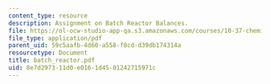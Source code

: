 ```yaml
---
content_type: resource
description: Assignment on Batch Reactor Balances.
file: https://ol-ocw-studio-app-qa.s3.amazonaws.com/courses/10-37-chemical-and-biological-reaction-engineering-spring-2007/8e7d297311d0e0161d4501242715971c_batch_reactor.pdf
file_type: application/pdf
parent_uid: 59c5aafb-4d60-a558-f8cd-d39db174314a
resourcetype: Document
title: batch_reactor.pdf
uid: 8e7d2973-11d0-e016-1d45-01242715971c
---
```

